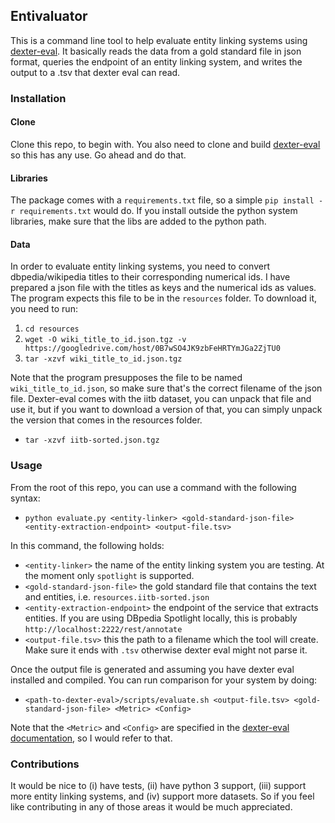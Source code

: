 ## Entivaluator

This is a command line tool to help evaluate entity linking systems using [dexter-eval](https://github.com/diegoceccarelli/dexter-eval). It basically reads the data from a gold standard file in json format, queries the endpoint of an entity linking system, and writes the output to a .tsv that dexter eval can read.

### Installation

#### Clone

Clone this repo, to begin with. You also need to clone and build [dexter-eval](https://github.com/diegoceccarelli/dexter-eval) so this has any use. Go ahead and do that.

#### Libraries

The package comes with a `requirements.txt` file, so a simple `pip install -r requirements.txt` would do. If you install outside the python system libraries, make sure that the libs are added to the python path.

#### Data

In order to evaluate entity linking systems, you need to convert dbpedia/wikipedia titles to their corresponding numerical ids. I have prepared a json file with the titles as keys and the numerical ids as values.  The program expects this file to be in the `resources` folder. To download it, you need to run:

1. `cd resources`
2. `wget -O wiki_title_to_id.json.tgz -v https://googledrive.com/host/0B7wSO4JK9zbFeHRTYmJGa2ZjTU0`
3. `tar -xzvf wiki_title_to_id.json.tgz`

Note that the program presupposes the file to be named `wiki_title_to_id.json`, so make sure that's the correct filename of the json file. Dexter-eval comes with the iitb dataset, you can unpack that file and use it, but if you want to download a version of that, you can simply unpack the version that comes in the resources folder.

* `tar -xzvf iitb-sorted.json.tgz`

### Usage

From the root of this repo, you can use a command with the following syntax:

*  `python evaluate.py <entity-linker> <gold-standard-json-file> <entity-extraction-endpoint> <output-file.tsv>`

In this command, the following holds:

* `<entity-linker>` the name of the entity linking system you are testing. At the moment only `spotlight` is supported.
* `<gold-standard-json-file>` the gold standard file that contains the text and entities, i.e. `resources.iitb-sorted.json`
* `<entity-extraction-endpoint>` the endpoint of the service that extracts entities. If you are using DBpedia Spotlight locally, this is probably `http://localhost:2222/rest/annotate`
* `<output-file.tsv>` this the path to a filename which the tool will create. Make sure it ends with `.tsv` otherwise dexter eval might not parse it.


Once the output file is generated and assuming you have dexter eval installed and compiled. You can run comparison for your system by doing:

* `<path-to-dexter-eval>/scripts/evaluate.sh <output-file.tsv> <gold-standard-json-file> <Metric> <Config>`

Note that the `<Metric>` and `<Config>` are specified in the [dexter-eval documentation](https://github.com/diegoceccarelli/dexter-eval), so I would refer to that.

### Contributions

It would be nice to (i) have tests, (ii) have python 3 support, (iii) support more entity linking systems, and (iv) support more datasets. So if you feel like contributing in any of those areas it would be much appreciated.

